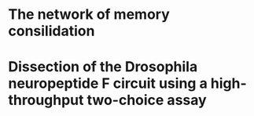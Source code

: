 # The network of memory consilidation



# Dissection of the Drosophila neuropeptide F circuit using a high-throughput two-choice assay

